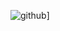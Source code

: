 ![github](https://img.shields.io/badge/GitHub-000000?style=for-the-badge&logo=GitHub&logoColor=white)]

